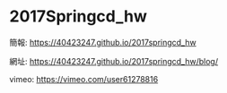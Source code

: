 # 2017Springcd_hw

簡報: https://40423247.github.io/2017springcd_hw

網址: https://40423247.github.io/2017springcd_hw/blog/

vimeo: https://vimeo.com/user61278816
